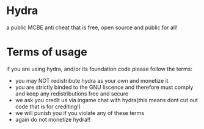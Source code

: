 # Hydra
a public MCBE anti cheat that is free, open source and public for all!
# Terms of usage
if you are using hydra, and/or its foundation code please follow the terms:

- you may NOT redistribute hydra as your own and monetize it
- you are strictly binded to the GNU liscence and therefore must comply and keep any redistributions free and secure
- we ask you credit us via ingame chat with hydra(this means dont cut out code that is for crediting!)
- we will punish you if you violate any of these terms
- again do not monetize hydra!!
